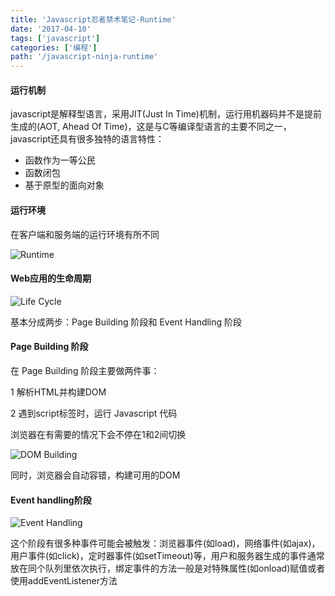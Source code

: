 ```yaml
---
title: 'Javascript忍者禁术笔记-Runtime'
date: '2017-04-10'
tags: ['javascript']
categories: ['编程']
path: '/javascript-ninja-runtime'
---
```


#### 运行机制

javascript是解释型语言，采用JIT(Just In Time)机制，运行用机器码并不是提前生成的(AOT, Ahead Of Time)，这是与C等编译型语言的主要不同之一，javascript还具有很多独特的语言特性：

- 函数作为一等公民
- 函数闭包
- 基于原型的面向对象

#### 运行环境

在客户端和服务端的运行环境有所不同

![Runtime](/Users/maxingcong/Code/blog/src/pages/images/runtime-difference.png)

#### Web应用的生命周期

![Life Cycle](/Users/maxingcong/Code/blog/src/pages/images/webapp-lifecycle.png)

基本分成两步：Page Building 阶段和 Event Handling 阶段

#### Page Building 阶段

在 Page Building 阶段主要做两件事： 

1 解析HTML并构建DOM 

2 遇到script标签时，运行 Javascript 代码 

浏览器在有需要的情况下会不停在1和2间切换

![DOM Building](/Users/maxingcong/Code/blog/src/pages/images/dom-endurance.png)

同时，浏览器会自动容错，构建可用的DOM

#### Event handling阶段

![Event Handling](/Users/maxingcong/Code/blog/src/pages/images/event-handling.png)

这个阶段有很多种事件可能会被触发：浏览器事件(如load)，网络事件(如ajax)，用户事件(如click)，定时器事件(如setTimeout)等，用户和服务器生成的事件通常放在同个队列里依次执行，绑定事件的方法一般是对特殊属性(如onload)赋值或者使用addEventListener方法

